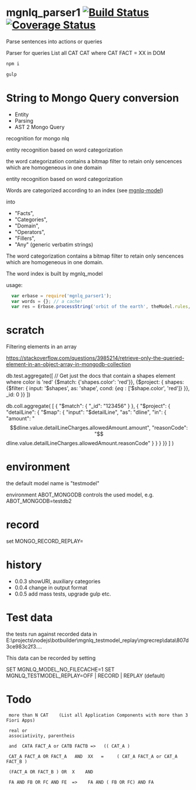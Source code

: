# mgnlq_parser1 [![Build Status](https://travis-ci.org/jfseb/mgnlq_parser1.svg?branch=master)](https://travis-ci.org/jfseb/mgnlq_parser1)[![Coverage Status](https://coveralls.io/repos/github/jfseb/mgnlq_parser1/badge.svg)](https://coveralls.io/github/jfseb/mgnlq_parser1)

Parse sentences into actions or queries

Parser for queries  List all CAT CAT where CAT FACT = XX in DOM


```javascript
npm i

gulp
```

# String to Mongo Query conversion
 -   Entity
 -   Parsing
 -   AST 2 Mongo Query

recognition for mongo nlq

entity recognition based on word categorization

the word categorization contains a bitmap filter to retain only sencences
which are homogeneous in one domain

entity recognition based on word categorization

Words are categorized according to an index
(see [mgnlq-model](https://github.com/jfseb/mgnlq_model))

into
- "Facts",
- "Categories",
- "Domain",
- "Operators",
- "Fillers",
- "Any"  (generic verbatim strings)

The word categorization contains a bitmap filter to retain only sencences
which are homogeneous in one domain.

The word index is built by mgnlq_model

usage:
```javascript
  var erbase = require('mgnlq_parser1');
  var words = {}; // a cache!
  var res = Erbase.processString('orbit of the earth', theModel.rules, words);
```


# scratch

Filtering elements in an array


https://stackoverflow.com/questions/3985214/retrieve-only-the-queried-element-in-an-object-array-in-mongodb-collection


db.test.aggregate([
    // Get just the docs that contain a shapes element where color is 'red'
    {$match: {'shapes.color': 'red'}},
    {$project: {
        shapes: {$filter: {
            input: '$shapes',
            as: 'shape',
            cond: {$eq: ['$$shape.color', 'red']}
        }},
        _id: 0
    }}
])


db.coll.aggregate(
    [
        { "$match": { "_id": "123456" } },
        { "$project": {
            "detailLine": {
                "$map": {
                    "input": "$detailLine",
                    "as": "dline",
                    "in": {
                        "amount": "$$dline.value.detailLineCharges.allowedAmount.amount",
                        "reasonCode": "$$dline.value.detailLineCharges.allowedAmount.reasonCode"
                    }
                }
           }
        }}
    ]
)

# environment

the default model name is "testmodel"

environment ABOT_MONGODB controls the used model, e.g. ABOT_MONGODB=testdb2


# record

set MONGO_RECORD_REPLAY=



# history

* 0.0.3  showURI, auxiliary categories
* 0.0.4  change in output format
* 0.0.5  add mass tests, upgrade gulp etc.


# Test data

the tests run against recorded data in E:\projects\nodejs\botbuilder\mgnlq_testmodel_replay\mgrecrep\data\807d3ce983c2f3....

This data can be recorded by setting



SET MGNLQ_MODEL_NO_FILECACHE=1
SET MGNLQ_TESTMODEL_REPLAY=OFF  | RECORD | REPLAY (default)




# Todo
     more than N CAT    (List all Application Components with more than 3 Fiori Apps)

     real or
     associativity, parentheis

     and  CATA FACT_A or CATB FACTB =>   (( CAT_A )

     CAT_A FACT_A OR FACT_A   AND  XX   =     ( CAT_A FACT_A or CAT_A FACT_B )

     (FACT_A OR FACT_B ) OR  X    AND

     FA AND FB OR FC AND FE  =>    FA AND ( FB OR FC) AND FA